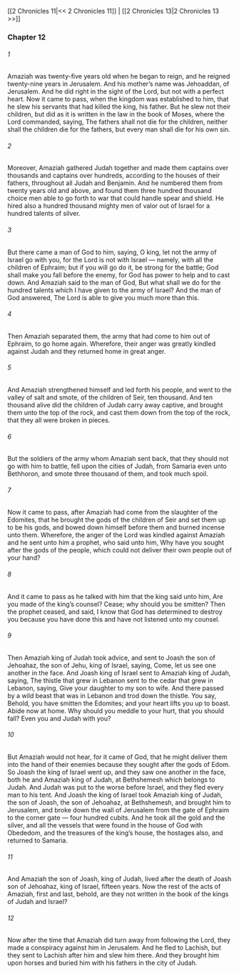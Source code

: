 [[2 Chronicles 11|<< 2 Chronicles 11]]  |  [[2 Chronicles 13|2 Chronicles 13 >>]]

### Chapter 12
###### 1
Amaziah was twenty-five years old when he began to reign, and he reigned twenty-nine years in Jerusalem. And his mother’s name was Jehoaddan, of Jerusalem. And he did right in the sight of the Lord, but not with a perfect heart. Now it came to pass, when the kingdom was established to him, that he slew his servants that had killed the king, his father. But he slew not their children, but did as it is written in the law in the book of Moses, where the Lord commanded, saying, The fathers shall not die for the children, neither shall the children die for the fathers, but every man shall die for his own sin.

###### 2
Moreover, Amaziah gathered Judah together and made them captains over thousands and captains over hundreds, according to the houses of their fathers, throughout all Judah and Benjamin. And he numbered them from twenty years old and above, and found them three hundred thousand choice men able to go forth to war that could handle spear and shield. He hired also a hundred thousand mighty men of valor out of Israel for a hundred talents of silver.

###### 3
But there came a man of God to him, saying, O king, let not the army of Israel go with you, for the Lord is not with Israel — namely, with all the children of Ephraim; but if you will go do it, be strong for the battle; God shall make you fall before the enemy, for God has power to help and to cast down. And Amaziah said to the man of God, But what shall we do for the hundred talents which I have given to the army of Israel? And the man of God answered, The Lord is able to give you much more than this.

###### 4
Then Amaziah separated them, the army that had come to him out of Ephraim, to go home again. Wherefore, their anger was greatly kindled against Judah and they returned home in great anger.

###### 5
And Amaziah strengthened himself and led forth his people, and went to the valley of salt and smote, of the children of Seir, ten thousand. And ten thousand alive did the children of Judah carry away captive, and brought them unto the top of the rock, and cast them down from the top of the rock, that they all were broken in pieces.

###### 6
But the soldiers of the army whom Amaziah sent back, that they should not go with him to battle, fell upon the cities of Judah, from Samaria even unto Bethhoron, and smote three thousand of them, and took much spoil.

###### 7
Now it came to pass, after Amaziah had come from the slaughter of the Edomites, that he brought the gods of the children of Seir and set them up to be his gods, and bowed down himself before them and burned incense unto them. Wherefore, the anger of the Lord was kindled against Amaziah and he sent unto him a prophet, who said unto him, Why have you sought after the gods of the people, which could not deliver their own people out of your hand?

###### 8
And it came to pass as he talked with him that the king said unto him, Are you made of the king’s counsel? Cease; why should you be smitten? Then the prophet ceased, and said, I know that God has determined to destroy you because you have done this and have not listened unto my counsel.

###### 9
Then Amaziah king of Judah took advice, and sent to Joash the son of Jehoahaz, the son of Jehu, king of Israel, saying, Come, let us see one another in the face. And Joash king of Israel sent to Amaziah king of Judah, saying, The thistle that grew in Lebanon sent to the cedar that grew in Lebanon, saying, Give your daughter to my son to wife. And there passed by a wild beast that was in Lebanon and trod down the thistle. You say, Behold, you have smitten the Edomites; and your heart lifts you up to boast. Abide now at home. Why should you meddle to your hurt, that you should fall? Even you and Judah with you?

###### 10
But Amaziah would not hear, for it came of God, that he might deliver them into the hand of their enemies because they sought after the gods of Edom. So Joash the king of Israel went up, and they saw one another in the face, both he and Amaziah king of Judah, at Bethshemesh which belongs to Judah. And Judah was put to the worse before Israel, and they fled every man to his tent. And Joash the king of Israel took Amaziah king of Judah, the son of Joash, the son of Jehoahaz, at Bethshemesh, and brought him to Jerusalem, and broke down the wall of Jerusalem from the gate of Ephraim to the corner gate — four hundred cubits. And he took all the gold and the silver, and all the vessels that were found in the house of God with Obededom, and the treasures of the king’s house, the hostages also, and returned to Samaria.

###### 11
And Amaziah the son of Joash, king of Judah, lived after the death of Joash son of Jehoahaz, king of Israel, fifteen years. Now the rest of the acts of Amaziah, first and last, behold, are they not written in the book of the kings of Judah and Israel?

###### 12
Now after the time that Amaziah did turn away from following the Lord, they made a conspiracy against him in Jerusalem. And he fled to Lachish, but they sent to Lachish after him and slew him there. And they brought him upon horses and buried him with his fathers in the city of Judah.